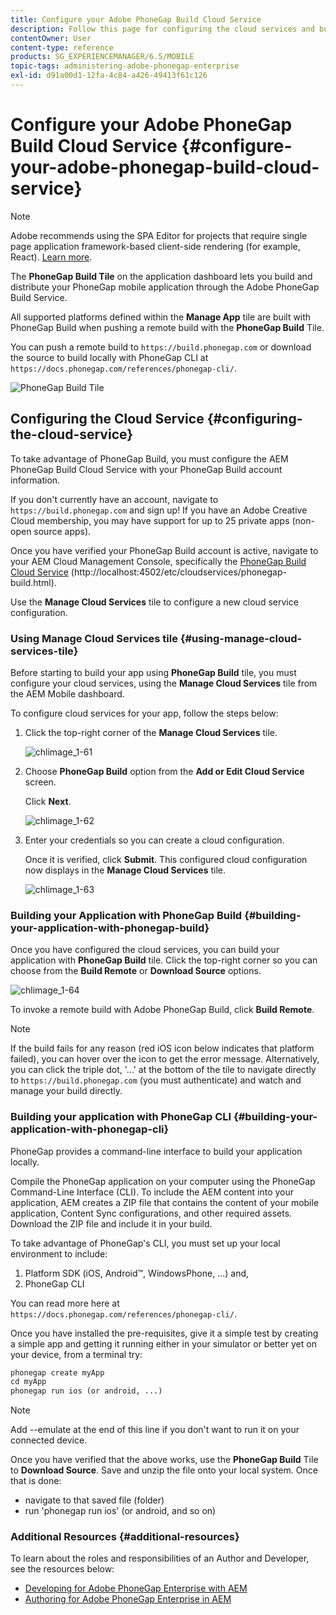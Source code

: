 ```yaml
---
title: Configure your Adobe PhoneGap Build Cloud Service
description: Follow this page for configuring the cloud services and building your application with PhoneGap Build.
contentOwner: User
content-type: reference
products: SG_EXPERIENCEMANAGER/6.5/MOBILE
topic-tags: administering-adobe-phonegap-enterprise
exl-id: d91a00d1-12fa-4c84-a426-49413f61c126
---
```

# Configure your Adobe PhoneGap Build Cloud Service {#configure-your-adobe-phonegap-build-cloud-service}

>[!NOTE]
>
>Adobe recommends using the SPA Editor for projects that require single page application framework-based client-side rendering (for example, React). [Learn more](/help/sites-developing/spa-overview.md).

The **PhoneGap Build Tile** on the application dashboard lets you build and distribute your PhoneGap mobile application through the Adobe PhoneGap Build Service.

All supported platforms defined within the **Manage App** tile are built with PhoneGap Build when pushing a remote build with the **PhoneGap Build** Tile.

You can push a remote build to `https://build.phonegap.com` or download the source to build locally with PhoneGap CLI at `https://docs.phonegap.com/references/phonegap-cli/`.

![PhoneGap Build Tile](assets/chlimage_1-60.png)

## Configuring the Cloud Service {#configuring-the-cloud-service}

To take advantage of PhoneGap Build, you must configure the AEM PhoneGap Build Cloud Service with your PhoneGap Build account information.

If you don't currently have an account, navigate to `https://build.phonegap.com` and sign up! If you have an Adobe Creative Cloud membership, you may have support for up to 25 private apps (non-open source apps).

Once you have verified your PhoneGap Build account is active, navigate to your AEM Cloud Management Console, specifically the [PhoneGap Build Cloud Service](http://localhost:4502/etc/cloudservices/phonegap-build.html) (http://localhost:4502/etc/cloudservices/phonegap-build.html).

Use the **Manage Cloud Services** tile to configure a new cloud service configuration.

### Using Manage Cloud Services tile {#using-manage-cloud-services-tile}

Before starting to build your app using **PhoneGap Build** tile, you must configure your cloud services, using the **Manage Cloud Services** tile from the AEM Mobile dashboard.

To configure cloud services for your app, follow the steps below:

1. Click the top-right corner of the **Manage Cloud Services** tile.

   ![chlimage_1-61](assets/chlimage_1-61.png)

1. Choose **PhoneGap Build** option from the **Add or Edit Cloud Service** screen.

   Click **Next**.

   ![chlimage_1-62](assets/chlimage_1-62.png)

1. Enter your credentials so you can create a cloud configuration.

   Once it is verified, click **Submit**. This configured cloud configuration now displays in the **Manage Cloud Services** tile.

   ![chlimage_1-63](assets/chlimage_1-63.png)

### Building your Application with PhoneGap Build {#building-your-application-with-phonegap-build}

Once you have configured the cloud services, you can build your application with **PhoneGap Build** tile. Click the top-right corner so you can choose from the **Build Remote** or **Download Source** options.

![chlimage_1-64](assets/chlimage_1-64.png)

To invoke a remote build with Adobe PhoneGap Build, click **Build Remote**.

>[!NOTE]
>
>If the build fails for any reason (red iOS icon below indicates that platform failed), you can hover over the icon to get the error message. Alternatively, you can click the triple dot, '...' at the bottom of the tile to navigate directly to `https://build.phonegap.com` (you must authenticate) and watch and manage your build directly.

### Building your application with PhoneGap CLI {#building-your-application-with-phonegap-cli}

PhoneGap provides a command-line interface to build your application locally.

Compile the PhoneGap application on your computer using the PhoneGap Command-Line Interface (CLI). To include the AEM content into your application, AEM creates a ZIP file that contains the content of your mobile application, Content Sync configurations, and other required assets. Download the ZIP file and include it in your build.

To take advantage of PhoneGap's CLI, you must set up your local environment to include:

1. Platform SDK (iOS, Android&trade;, WindowsPhone, ...) and,
1. PhoneGap CLI

You can read more here at `https://docs.phonegap.com/references/phonegap-cli/`.

Once you have installed the pre-requisites, give it a simple test by creating a simple app and getting it running either in your simulator or better yet on your device, from a terminal try:

```xml
phonegap create myApp
cd myApp
phonegap run ios (or android, ...)
```

>[!NOTE]
>
>Add --emulate at the end of this line if you don't want to run it on your connected device.

Once you have verified that the above works, use the **PhoneGap Build** Tile to **Download Source**. Save and unzip the file onto your local system. Once that is done:

* navigate to that saved file (folder)
* run 'phonegap run ios' (or android, and so on)

### Additional Resources {#additional-resources}

To learn about the roles and responsibilities of an Author and Developer, see the resources below:

* [Developing for Adobe PhoneGap Enterprise with AEM](/help/mobile/developing-in-phonegap.md)
* [Authoring for Adobe PhoneGap Enterprise in AEM](/help/mobile/phonegap.md)
